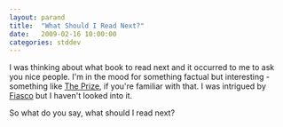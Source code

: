 ```yaml
---
layout: parand
title:  "What Should I Read Next?"
date:   2009-02-16 10:00:00
categories: stddev
---
```

I was thinking about what book to read next and it occurred to me to ask you nice people. I'm in the mood for something factual but interesting - something like [The Prize](/web/20090220215647/http://www.amazon.com/Prize-Epic-Quest-Money-Power/dp/0671799320/), if you're familiar with that. I was intrigued by [Fiasco](/web/20090220215647/http://www.amazon.com/Fiasco-American-Military-Adventure-Iraq/dp/0143038915/) but I haven't looked into it.

So what do you say, what should I read next?
